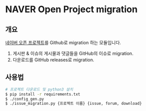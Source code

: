 # NAVER Open Project migration
## 개요
 [네이버 오픈 프로젝트](http://dev.naver.com/projects)를 Github로 migration 하는 모듈입니다.

 1. 게시판 & 이슈의 게시물과 댓글들을 GitHub의 이슈로 migration.
 2. 다운로드를 GitHub releases로 migration.

## 사용법
```sh
# 프로젝트 다운로드 및 python3 설치
$ pip install -r requirements.txt
$ ./config_gen.py
$ ./issue_migration.py {프로젝트 이름} {issue, forum, download}
```
